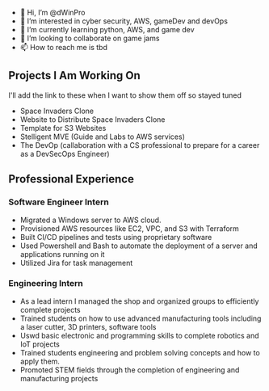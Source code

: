 - 👋 Hi, I’m @dWinPro
- 👀 I’m interested in cyber security, AWS, gameDev and devOps
- 🌱 I’m currently learning python, AWS, and game dev
- 💞️ I’m looking to collaborate on game jams
- 📫 How to reach me is tbd

<!---
## Socials
### Youtube
- [DEvilOps}(https://www.youtube.com/channel/UC5_fSQMdm4lsT9XTaqHHnbg)
- [DEvilOps Gaming}(https://www.youtube.com/channel/UCo22w-vHAIwYOoXO5BgeDeQ)
### Twitch
- [DEvilOpsIRL}(https://www.twitch.tv/devilopsirl)

## FAMILIAR SKILLS, SOFTWARE, AND CODING SUITES
| Catagory | Skill/Tool |
| :---        |    :----:   |
| Programming |  |
| Tools | |
| AWS ||
| Soft Skills | |
|||
--->
## Projects I Am Working On 
I'll add the link to these when I want to show them off so stayed tuned
- Space Invaders Clone
- Website to Distribute Space Invaders Clone
- Template for S3 Websites
- Stelligent MVE (Guide and Labs to AWS services)
- The DevOp (callaboration with a CS professional to prepare for a career as a DevSecOps Engineer)
<!---
dWinPro/dWinPro is a ✨ special ✨ repository because its `README.md` (this file) appears on your GitHub profile.
You can click the Preview link to take a look at your changes.
--->


## Professional Experience
### Software Engineer Intern
- Migrated a Windows server to AWS cloud.
- Provisioned AWS resources like EC2, VPC, and S3 with Terraform
- Built CI/CD pipelines and tests using proprietary software
- Used Powershell and Bash to automate the deployment of a server and applications running on it
- Utilized Jira for task management

### Engineering Intern
- As a lead intern I managed the shop and organized groups to efficiently complete projects 
- Trained students on how to use advanced manufacturing tools including a laser cutter, 3D printers, software tools
- Uswd basic electronic and programming skills to complete robotics and IoT projects
- Trained students engineering and problem solving concepts and how to apply them. 
- Promoted STEM fields through the completion of engineering and manufacturing projects


